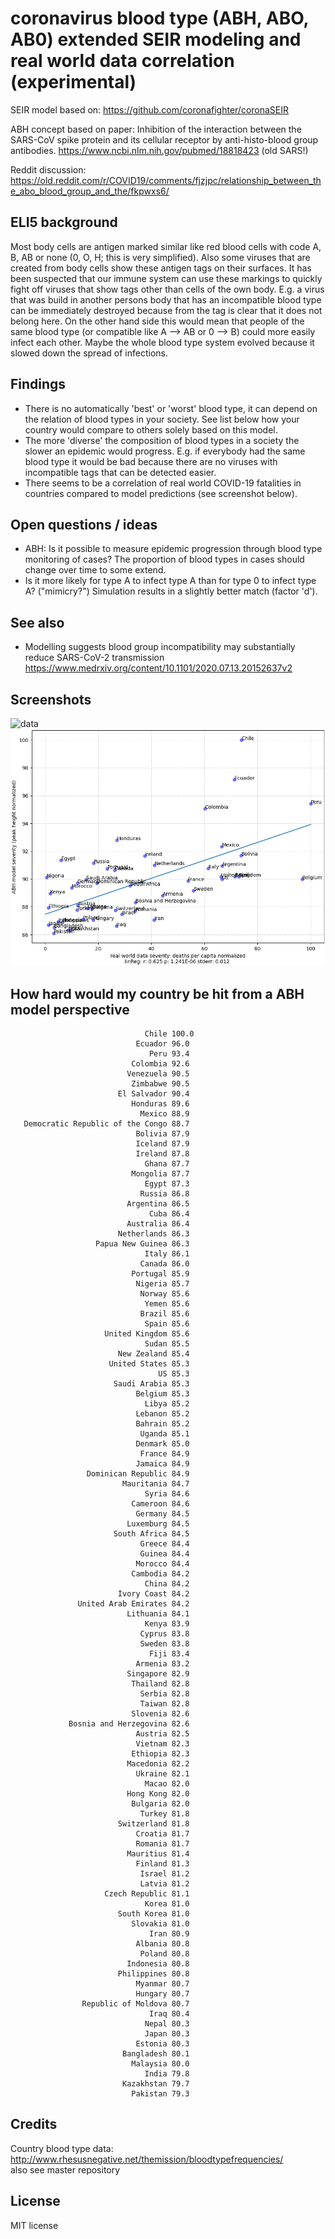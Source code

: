 # coronavirus blood type (ABH, ABO, AB0) extended SEIR modeling and real world data correlation (experimental)

SEIR model based on: https://github.com/coronafighter/coronaSEIR  
  
ABH concept based on paper: Inhibition of the interaction between the SARS-CoV spike protein and its cellular receptor by anti-histo-blood group antibodies. https://www.ncbi.nlm.nih.gov/pubmed/18818423   (old SARS!)  
  
Reddit discussion: https://old.reddit.com/r/COVID19/comments/fjzjpc/relationship_between_the_abo_blood_group_and_the/fkpwxs6/
  
## ELI5 background
Most body cells are antigen marked similar like red blood cells with code A, B, AB or none (0, O, H; this is very simplified). Also some viruses that are created from body cells show these antigen tags on their surfaces. It has been suspected that our immune system can use these markings to quickly fight off viruses that show tags other than cells of the own body. E.g. a virus that was build in another persons body that has an incompatible blood type can be immediately destroyed because from the tag is clear that it does not belong here. On the other hand side this would mean that people of the same blood type (or compatible like A --> AB or 0 --> B) could more easily infect each other. Maybe the whole blood type system evolved because it slowed down the spread of infections.

## Findings
* There is no automatically 'best' or 'worst' blood type, it can depend on the relation of blood types in your society. See list below how your country would compare to others solely based on this model.
* The more 'diverse' the composition of blood types in a society the slower an epidemic would progress. E.g. if everybody had the same blood type it would be bad because there are no viruses with incompatible tags that can be detected easier.
* There seems to be a correlation of real world COVID-19 fatalities in countries compared to model predictions (see screenshot below).

## Open questions / ideas
* ABH: Is it possible to measure epidemic progression through blood type monitoring of cases? The proportion of blood types in cases should change over time to some extend.
* Is it more likely for type A to infect type A than for type 0 to infect type A? ("mimicry?") Simulation results in a slightly better match (factor 'd').

## See also
* Modelling suggests blood group incompatibility may substantially reduce SARS-CoV-2 transmission https://www.medrxiv.org/content/10.1101/2020.07.13.20152637v2

## Screenshots
![data](https://github.com/coronafighter/coronaSEIR/blob/master/screenshots/AB0.png)
![data](https://github.com/coronafighter/coronaSEIR/blob/ABH/screenshots/ABH_model_vs_world.png)

## How hard would my country be hit from a ABH model perspective 
```
                              Chile 100.0
                            Ecuador 96.0
                               Peru 93.4
                           Colombia 92.6
                          Venezuela 90.5
                           Zimbabwe 90.5
                        El Salvador 90.4
                           Honduras 89.6
                             Mexico 88.9
   Democratic Republic of the Congo 88.7
                            Bolivia 87.9
                            Iceland 87.9
                            Ireland 87.8
                              Ghana 87.7
                           Mongolia 87.7
                              Egypt 87.3
                             Russia 86.8
                          Argentina 86.5
                               Cuba 86.4
                          Australia 86.4
                        Netherlands 86.3
                   Papua New Guinea 86.3
                              Italy 86.1
                             Canada 86.0
                           Portugal 85.9
                            Nigeria 85.7
                             Norway 85.6
                              Yemen 85.6
                             Brazil 85.6
                              Spain 85.6
                     United Kingdom 85.6
                              Sudan 85.5
                        New Zealand 85.4
                      United States 85.3
                                 US 85.3
                       Saudi Arabia 85.3
                            Belgium 85.3
                              Libya 85.2
                            Lebanon 85.2
                            Bahrain 85.2
                             Uganda 85.1
                            Denmark 85.0
                             France 84.9
                            Jamaica 84.9
                 Dominican Republic 84.9
                         Mauritania 84.7
                              Syria 84.6
                           Cameroon 84.6
                            Germany 84.5
                          Luxemburg 84.5
                       South Africa 84.5
                             Greece 84.4
                             Guinea 84.4
                            Morocco 84.4
                           Cambodia 84.2
                              China 84.2
                        Ivory Coast 84.2
               United Arab Emirates 84.2
                          Lithuania 84.1
                              Kenya 83.9
                             Cyprus 83.8
                             Sweden 83.8
                               Fiji 83.4
                            Armenia 83.2
                          Singapore 82.9
                           Thailand 82.8
                             Serbia 82.8
                             Taiwan 82.8
                           Slovenia 82.6
             Bosnia and Herzegovina 82.6
                            Austria 82.5
                            Vietnam 82.3
                           Ethiopia 82.3
                          Macedonia 82.2
                            Ukraine 82.1
                              Macao 82.0
                          Hong Kong 82.0
                           Bulgaria 82.0
                             Turkey 81.8
                        Switzerland 81.8
                            Croatia 81.7
                            Romania 81.7
                          Mauritius 81.4
                            Finland 81.3
                             Israel 81.2
                             Latvia 81.2
                     Czech Republic 81.1
                              Korea 81.0
                        South Korea 81.0
                           Slovakia 81.0
                               Iran 80.9
                            Albania 80.8
                             Poland 80.8
                          Indonesia 80.8
                        Philippines 80.8
                            Myanmar 80.7
                            Hungary 80.7
                Republic of Moldova 80.7
                               Iraq 80.4
                              Nepal 80.3
                              Japan 80.3
                            Estonia 80.3
                         Bangladesh 80.1
                           Malaysia 80.0
                              India 79.8
                         Kazakhstan 79.7
                           Pakistan 79.3
```

## Credits
Country blood type data: http://www.rhesusnegative.net/themission/bloodtypefrequencies/  
also see master repository  
  
## License
MIT license
